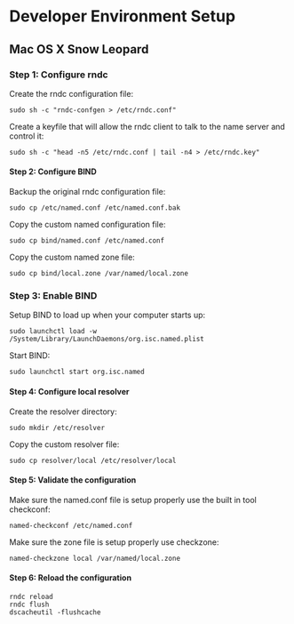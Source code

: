 # Developer Environment Setup

## Mac OS X Snow Leopard

### Step 1: Configure rndc

Create the rndc configuration file:

    sudo sh -c "rndc-confgen > /etc/rndc.conf"

Create a keyfile that will allow the rndc client to talk to the name server and control it:

    sudo sh -c "head -n5 /etc/rndc.conf | tail -n4 > /etc/rndc.key"

#### Step 2: Configure BIND

Backup the original rndc configuration file:

    sudo cp /etc/named.conf /etc/named.conf.bak

Copy the custom named configuration file:

    sudo cp bind/named.conf /etc/named.conf

Copy the custom named zone file:

    sudo cp bind/local.zone /var/named/local.zone

### Step 3: Enable BIND

Setup BIND to load up when your computer starts up:

    sudo launchctl load -w /System/Library/LaunchDaemons/org.isc.named.plist

Start BIND:

    sudo launchctl start org.isc.named

#### Step 4: Configure local resolver

Create the resolver directory:

    sudo mkdir /etc/resolver

Copy the custom resolver file:

    sudo cp resolver/local /etc/resolver/local

#### Step 5: Validate the configuration

Make sure the named.conf file is setup properly use the built in tool checkconf:

    named-checkconf /etc/named.conf

Make sure the zone file is setup properly use checkzone:

    named-checkzone local /var/named/local.zone

#### Step 6: Reload the configuration

    rndc reload
    rndc flush
    dscacheutil -flushcache

